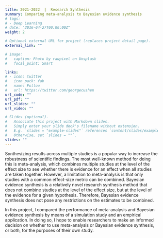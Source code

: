 ```yaml
---
title: 2021-2022  |  Research Synthesis
summary: Comparing meta-analysis to Bayesian evidence synthesis
# tags:
# - Deep Learning
# date: "2016-04-27T00:00:00Z"
weight: 2

# Optional external URL for project (replaces project detail page).
external_link: ""

# image:
#   caption: Photo by rawpixel on Unsplash
#   focal_point: Smart

links:
# - icon: twitter
#   icon_pack: fab
#   name: Follow
#   url: https://twitter.com/georgecushen
url_code: ""
url_pdf: ""
url_slides: ""
url_video: ""

# Slides (optional).
#   Associate this project with Markdown slides.
#   Simply enter your slide deck's filename without extension.
#   E.g. `slides = "example-slides"` references `content/slides/example-slides.md`.
#   Otherwise, set `slides = ""`.
slides: ""
---
```


Synthesizing results across multiple studies is a popular way to increase the robustness of scientific findings. The most well-known method for doing this is meta-analysis, which combines multiple studies at the level of the effect size to see whether there is evidence for an effect when all studies are taken together. However, a limitation to meta-analysis is that only studies with a common effect-size metric can be combined. Bayesian evidence synthesis is a relatively novel research synthesis method that does not combine studies at the level of the effect size, but at the level of the evidence for a given hypothesis. Therefore, Bayesian evidence synthesis does not pose any restrictions on the estimates to be combined.

In this project, I compared the performance of meta-analysis and Bayesian evidence synthesis by means of a simulation study and an empirical application. In doing so, I hope to enable researchers to make an informed decision on whether to use meta-analysis or Bayesian evidence synthesis, or both, for the purposes of their own study.




